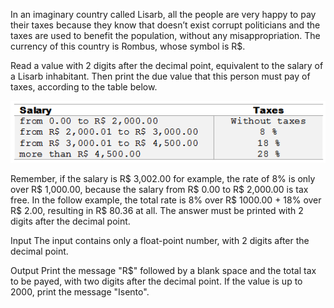In an imaginary country called Lisarb, all the people are very happy to pay their taxes because they know that doesn’t exist corrupt politicians and the taxes are used to benefit the population, without any misappropriation. The currency of this country is Rombus, whose symbol is R$.

Read a value with 2 digits after the decimal point, equivalent to the salary of a Lisarb inhabitant. Then print the due value that this person must pay of taxes, according to the table below.

![Salary taxes table](./image/1051-taxes-image.png)

Remember, if the salary is R$ 3,002.00 for example, the rate of 8% is only over R$ 1,000.00, because the salary from R$ 0.00 to R$ 2,000.00 is tax free. In the follow example, the total rate is 8% over R$ 1000.00 + 18% over R$ 2.00, resulting in R$ 80.36 at all. The answer must be printed with 2 digits after the decimal point.

Input
The input contains only a float-point number, with 2 digits after the decimal point.

Output
Print the message "R$" followed by a blank space and the total tax to be payed, with two digits after the decimal point. If the value is up to 2000, print the message "Isento".